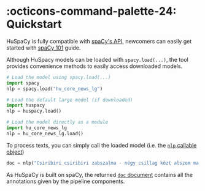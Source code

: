 # :octicons-command-palette-24: Quickstart
HuSpaCy is fully compatible with [spaCy's API](https://spacy.io/api/doc/), newcomers can easily get started with [spaCy 101](https://spacy.io/usage/spacy-101) guide.

Although HuSpacy models can be loaded with `spacy.load(...)`, the tool provides convenience methods to easily access downloaded models.

```python
# Load the model using spacy.load(...)
import spacy
nlp = spacy.load("hu_core_news_lg")
```

```python
# Load the default large model (if downloaded)
import huspacy
nlp = huspacy.load()
```

```python
# Load the model directly as a module
import hu_core_news_lg
nlp = hu_core_news_lg.load()
```

To process texts, you can simply call the loaded model (i.e. the [`nlp` callable object](https://spacy.io/api/language#call)) 

```python
doc = nlp("Csiribiri csiribiri zabszalma - négy csillag közt alszom ma.")
```

As HuSpaCy is built on spaCy, the returned [`doc` document](https://spacy.io/api/doc#_title) contains all the annotations given by the pipeline components.
